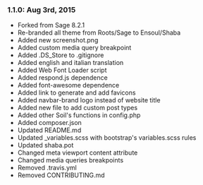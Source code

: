 ### 1.1.0: Aug 3rd, 2015
* Forked from Sage 8.2.1
* Re-branded all theme from Roots/Sage to Ensoul/Shaba
* Added new screenshot.png
* Added custom media query breakpoint
* Added .DS_Store to .gitignore
* Added english and italian translation
* Added Web Font Loader script
* Added respond.js dependence
* Added font-awesome dependence
* Added link to generate and add favicons
* Added navbar-brand logo instead of website title
* Added new file to add custom post types
* Added other Soil's functions in config.php
* Added composer.json
* Updated README.md
* Updated _variables.scss with bootstrap's variables.scss rules
* Updated shaba.pot
* Changed meta viewport content attribute
* Changed media queries breakpoints
* Removed .travis.yml
* Removed CONTRIBUTING.md
